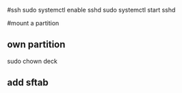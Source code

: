 #ssh
sudo systemctl enable sshd
sudo systemctl start sshd



#mount a partition
## own partition
sudo chown deck <drive path>
## add sftab




